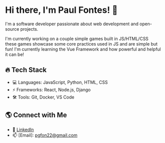 # Hi there, I'm Paul Fontes! 👋
I'm a software developer passionate about web development and open-source projects.

I'm currently working on a couple simple games built in JS/HTML/CSS these games showcase some core practices used in JS and are simple but fun!
I'm currently learning the Vue Framework and how powerful and helpful it can be!


## 🔥 Tech Stack
- 💻 Languages: JavaScript, Python, HTML, CSS
- ⚡ Frameworks: React, Node.js, Django
- 🛠 Tools: Git, Docker, VS Code



## 🌎 Connect with Me

- 💼 [LinkedIn](https://www.linkedin.com/in/paulfontes22/)
- 📫 [Email]: pgfon22@gmail.com
<!--
**paulfontes/paulfontes** is a ✨ _special_ ✨ repository because its `README.md` (this file) appears on your GitHub profile.

Here are some ideas to get you started:

- 🔭 I’m currently working on ...
- 🌱 I’m currently learning ...
- 👯 I’m looking to collaborate on ...
- 🤔 I’m looking for help with ...
- 💬 Ask me about ...
- 📫 How to reach me: ...
- 😄 Pronouns: ...
- ⚡ Fun fact: ...

- ## 🚀 Featured Projects
- 🛠 [Project 1](https://github.com/username/project1) - Brief description
- 🌍 [Project 2](https://github.com/username/project2) - Brief description

-->
